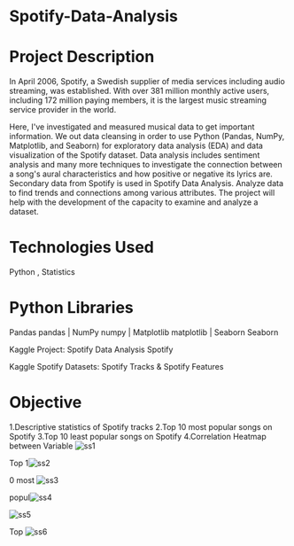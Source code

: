 # Spotify-Data-Analysis

# Project Description
In April 2006, Spotify, a Swedish supplier of media services including audio streaming, was established. With over 381 million monthly active users, including 172 million paying members, it is the largest music streaming service provider in the world.

Here, I've investigated and measured musical data to get important information. We out data cleansing in order to use Python (Pandas, NumPy, Matplotlib, and Seaborn) for exploratory data analysis (EDA) and data visualization of the Spotify dataset. Data analysis includes sentiment analysis and many more techniques to investigate the connection between a song's aural characteristics and how positive or negative its lyrics are. Secondary data from Spotify is used in Spotify Data Analysis. Analyze data to find trends and connections among various attributes. The project will help with the development of the capacity to examine and analyze a dataset.
# Technologies Used
Python , Statistics
# Python Libraries
Pandas pandas | NumPy numpy | Matplotlib matplotlib | Seaborn Seaborn

Kaggle Project: Spotify Data Analysis Spotify

Kaggle Spotify Datasets: Spotify Tracks & Spotify Features

# Objective
1.Descriptive statistics of Spotify tracks
2.Top 10 most popular songs on Spotify
3.Top 10 least popular songs on Spotify
4.Correlation Heatmap between Variable
![ss1](https://github.com/CodeMetrics-c/Spotify-Data-Analysis/assets/144327854/8d1c55e6-2731-48ca-8fcb-2ffccf6e2158)



Top 1![ss2](https://github.com/CodeMetrics-c/Spotify-Data-Analysis/assets/144327854/a5333b41-19db-4580-8e5d-e3b1ec35a8e1)



0 most ![ss3](https://github.com/CodeMetrics-c/Spotify-Data-Analysis/assets/144327854/4adf3e4d-ad36-42bd-9601-705a819af194)


popul![ss4](https://github.com/CodeMetrics-c/Spotify-Data-Analysis/assets/144327854/c067b829-250e-43c0-8084-568811609214)

![ss5](https://github.com/CodeMetrics-c/Spotify-Data-Analysis/assets/144327854/d8f8e29f-2517-44a4-a3e7-16c081f38988)

Top ![ss6](https://github.com/CodeMetrics-c/Spotify-Data-Analysis/assets/144327854/bf43e744-4fdd-4e07-9719-e58091d566e1)

